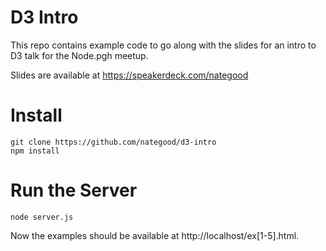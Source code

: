 # D3 Intro
This repo contains example code to go along with the slides for an intro to D3 talk for the Node.pgh meetup.

Slides are available at https://speakerdeck.com/nategood

# Install

    git clone https://github.com/nategood/d3-intro
    npm install

# Run the Server

    node server.js

Now the examples should be available at http://localhost/ex[1-5].html.


